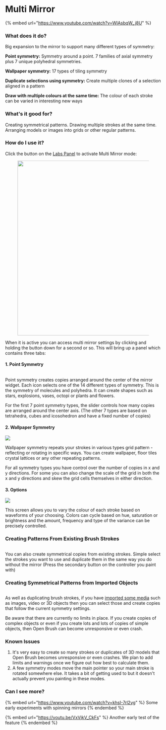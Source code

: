 # Multi Mirror

{% embed url="https://www.youtube.com/watch?v=WIAsbqW_j8U" %}

### What does it do?

Big expansion to the mirror to support many different types of symmetry:

**Point symmetry:** Symmetry around a point. 7 families of axial symmetry plus 7 unique polyhedral symmetries.

**Wallpaper symmetry:** 17 types of tiling symmetry

**Duplicate selections using symmetry:** Create multiple clones of a selection aligned in a pattern

**Draw with multiple colours at the same time:** The colour of each stroke can be varied in interesting new ways

### What's it good for?

Creating symmetrical patterns. Drawing multiple strokes at the same time. Arranging models or images into grids or other regular patterns.

### How do I use it?

Click the button on the [Labs Panel](check-out-labs-or-experimental-features.md) to activate Multi Mirror mode:

<div align="center"><figure><img src="../.gitbook/assets/image.png" alt="" width="563"><figcaption></figcaption></figure></div>

When it is active you can access multi mirror settings by clicking and holding the button down for a second or so. This will bring up a panel which contains three tabs:

#### 1. Point Symmetry

<figure><img src="../.gitbook/assets/image (25).png" alt=""><figcaption></figcaption></figure>

Point symmetry creates copies arranged around the center of the mirror widget. Each icon selects one of the 14 different types of symmetry. This is the symmetry of molecules and polyhedra. It can create shapes such as stars, explosions, vases, octopi or plants and flowers.

For the first 7 point symmetry types, the slider controls how many copies are arranged around the center axis. (The other 7 types are based on tetrahedra, cubes and icosohedron and have a fixed number of copies)

#### 2. Wallpaper Symmetry

![](<../.gitbook/assets/image (1) (1) (2) (1).png>)

Wallpaper symmetry repeats your strokes in various types grid pattern - reflecting or rotating in specific ways. You can create wallpaper, floor tiles crystal lattices or any other repeating patterns.

For all symmetry types you have control over the number of copies in x and y directions. For some you can also change the scale of the grid in both the x and y directions and skew the grid cells themselves in either direction.

#### 3. Options

![](<../.gitbook/assets/image (7) (3).png>)

This screen allows you to vary the colour of each stroke based on waveforms of your choosing. Colors can cycle based on hue, saturation or brightness and the amount, frequency and type of the variance can be precisely controlled.

### Creating Patterns From Existing Brush Strokes

<figure><img src="../.gitbook/assets/image (64).png" alt=""><figcaption></figcaption></figure>

You can also create symmetrical copies from existing strokes. Simple select the strokes you want to use and duplicate them in the same way you do without the mirror (Press the secondary button on the controller you paint with)

### Creating Symmetrical Patterns from Imported Objects

<figure><img src="../.gitbook/assets/image (63).png" alt=""><figcaption></figcaption></figure>

As well as duplicating brush strokes, if you have [imported some media](using-reference-images-on-oculus-quest.md) such as images, video or 3D objects then you can select those and create copies that follow the current symmetry settings.

Be aware that there are currently no limits in place. If you create copies of complex objects or even if you create lots and lots of copies of simple objects, then Open Brush can become unresponsive or even crash.

### Known Issues

1. It's very easy to create so many strokes or duplicates of 3D models that Open Brush becomes unresponsive or even crashes. We plan to add limits and warnings once we figure out how best to calculate them.
2. A few symmetry modes move the main pointer so your main stroke is rotated somewhere else. It takes a bit of getting used to but it doesn't actually prevent you painting in these modes.

### Can I see more?

{% embed url="https://www.youtube.com/watch?v=khsI-7rl2yg" %}
Some early experiments with spinning mirrors
{% endembed %}

{% embed url="https://youtu.be/VxVjkV_CkFs" %}
Another early test of the feature
{% endembed %}

<div><img src="../.gitbook/assets/image (2) (3).png" alt=""> <figure><img src="../.gitbook/assets/image (66).png" alt=""><figcaption></figcaption></figure></div>

<div><img src="../.gitbook/assets/image (7) (4).png" alt=""> <figure><img src="../.gitbook/assets/image (65).png" alt=""><figcaption></figcaption></figure></div>

<div><figure><img src="../.gitbook/assets/Untitled_1_00.png" alt=""><figcaption></figcaption></figure> <figure><img src="../.gitbook/assets/Untitled_2_00.png" alt=""><figcaption></figcaption></figure> <figure><img src="../.gitbook/assets/Untitled_6_00.png" alt=""><figcaption></figcaption></figure> <figure><img src="../.gitbook/assets/Untitled_5_00.png" alt=""><figcaption></figcaption></figure> <figure><img src="../.gitbook/assets/Untitled_9_00.png" alt=""><figcaption></figcaption></figure> <figure><img src="../.gitbook/assets/Untitled_117_00.png" alt=""><figcaption></figcaption></figure> <figure><img src="../.gitbook/assets/Untitled_118_01.png" alt=""><figcaption></figcaption></figure> <figure><img src="../.gitbook/assets/Untitled_127_00.png" alt=""><figcaption></figcaption></figure></div>
